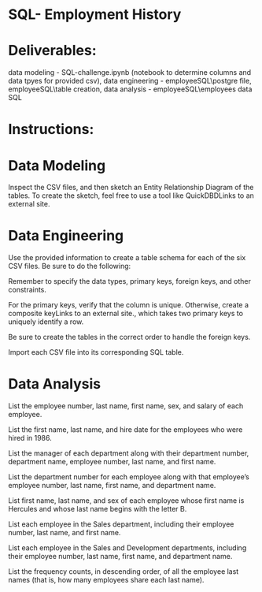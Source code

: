 # SQL- Employment History

# Deliverables: 
data modeling - SQL-challenge.ipynb (notebook to determine columns and data tpyes for provided csv),
data engineering -  employeeSQL\postgre file,
                    employeeSQL\table creation,
data analysis - employeeSQL\employees data SQL

# Instructions:
# <bold>Data Modeling<bold>
Inspect the CSV files, and then sketch an Entity Relationship Diagram of the tables. To create the sketch, feel free to use a tool like QuickDBDLinks to an external site.

# <bold>Data Engineering<bold>
Use the provided information to create a table schema for each of the six CSV files. Be sure to do the following:

Remember to specify the data types, primary keys, foreign keys, and other constraints.

For the primary keys, verify that the column is unique. Otherwise, create a composite keyLinks to an external site., which takes two primary keys to uniquely identify a row.

Be sure to create the tables in the correct order to handle the foreign keys.

Import each CSV file into its corresponding SQL table.

# <bold>Data Analysis<bold>
List the employee number, last name, first name, sex, and salary of each employee.

List the first name, last name, and hire date for the employees who were hired in 1986.

List the manager of each department along with their department number, department name, employee number, last name, and first name.

List the department number for each employee along with that employee’s employee number, last name, first name, and department name.

List first name, last name, and sex of each employee whose first name is Hercules and whose last name begins with the letter B.

List each employee in the Sales department, including their employee number, last name, and first name.

List each employee in the Sales and Development departments, including their employee number, last name, first name, and department name.

List the frequency counts, in descending order, of all the employee last names (that is, how many employees share each last name).
